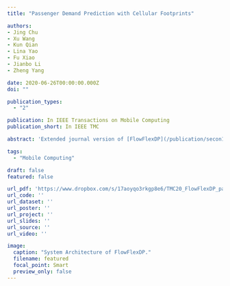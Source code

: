 ```yaml
---
title: "Passenger Demand Prediction with Cellular Footprints"

authors:
- Jing Chu
- Xu Wang
- Kun Qian
- Lina Yao
- Fu Xiao
- Jianbo Li
- Zheng Yang

date: 2020-06-26T00:00:00.000Z
doi: ""

publication_types:
  - "2"

publication: In IEEE Transactions on Mobile Computing
publication_short: In IEEE TMC

abstract: 'Extended journal version of [FlowFlexDP](/publication/secon18flowflexdp/).'

tags:
  - "Mobile Computing"

draft: false
featured: false

url_pdf: 'https://www.dropbox.com/s/17aoyqo3rkgp8e6/TMC20_FlowFlexDP_paper.pdf?dl=0'
url_code: ''
url_dataset: ''
url_poster: ''
url_project: ''
url_slides: ''
url_source: ''
url_video: ''

image:
  caption: "System Architecture of FlowFlexDP."
  filename: featured
  focal_point: Smart
  preview_only: false
---
```

